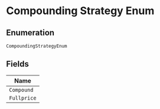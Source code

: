
# Compounding Strategy Enum

## Enumeration

`CompoundingStrategyEnum`

## Fields

| Name |
|  --- |
| `Compound` |
| `Fullprice` |

